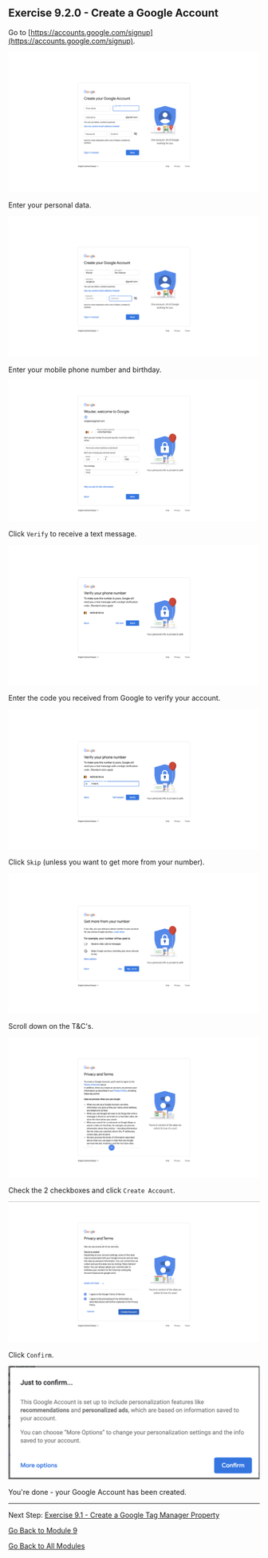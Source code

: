 ## Exercise 9.2.0 - Create a Google Account

Go to [https://accounts.google.com/signup](https://accounts.google.com/signup).

![GTM Setup](./images/1.png)

Enter your personal data.

![GTM Setup](./images/2.png)

Enter your mobile phone number and birthday.

![GTM Setup](./images/3.png)

Click ``Verify`` to receive a text message.

![GTM Setup](./images/4.png)

Enter the code you received from Google to verify your account.

![GTM Setup](./images/5.png)

Click ``Skip`` (unless you want to get more from your number).

![GTM Setup](./images/6.png)

Scroll down on the T&C's.

![GTM Setup](./images/7.png)

Check the 2 checkboxes and click ``Create Account``.

![GTM Setup](./images/8.png)

Click ``Confirm``.

![GTM Setup](./images/9.png)

You're done - your Google Account has been created.

---

Next Step: [Exercise 9.1 - Create a Google Tag Manager Property](./ex1.md)

[Go Back to Module 9](./README.md)

[Go Back to All Modules](./../../README.md)



